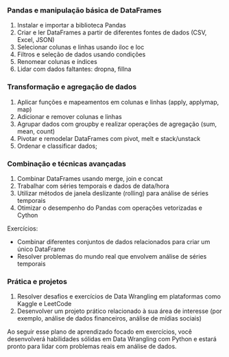 ### Pandas e manipulação básica de DataFrames

1. Instalar e importar a biblioteca Pandas
2. Criar e ler DataFrames a partir de diferentes fontes de dados (CSV, Excel, JSON)
3. Selecionar colunas e linhas usando iloc e loc
4. Filtros e seleção de dados usando condições
5. Renomear colunas e índices
6. Lidar com dados faltantes: dropna, fillna

### Transformação e agregação de dados

1. Aplicar funções e mapeamentos em colunas e linhas (apply, applymap, map)
2. Adicionar e remover colunas e linhas
3. Agrupar dados com groupby e realizar operações de agregação (sum, mean, count)
4. Pivotar e remodelar DataFrames com pivot, melt e stack/unstack
5. Ordenar e classificar dados;

### Combinação e técnicas avançadas

1. Combinar DataFrames usando merge, join e concat
2. Trabalhar com séries temporais e dados de data/hora
3. Utilizar métodos de janela deslizante (rolling) para análise de séries temporais
4. Otimizar o desempenho do Pandas com operações vetorizadas e Cython

Exercícios:

- Combinar diferentes conjuntos de dados relacionados para criar um único DataFrame
- Resolver problemas do mundo real que envolvem análise de séries temporais

### Prática e projetos

1. Resolver desafios e exercícios de Data Wrangling em plataformas como Kaggle e LeetCode
2. Desenvolver um projeto prático relacionado à sua área de interesse (por exemplo, análise de dados financeiros, análise de mídias sociais)

Ao seguir esse plano de aprendizado focado em exercícios, você desenvolverá habilidades sólidas em Data Wrangling com Python e estará pronto para lidar com problemas reais em análise de dados.
